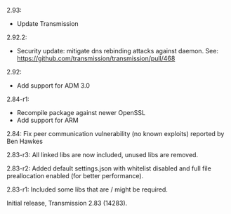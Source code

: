 2.93:
- Update Transmission

2.92.2:
- Security update: mitigate dns rebinding attacks against daemon. See: https://github.com/transmission/transmission/pull/468

2.92:
- Add support for ADM 3.0

2.84-r1:
- Recompile package against newer OpenSSL
- Add support for ARM

2.84: Fix peer communication vulnerability (no known exploits) reported by Ben
Hawkes

2.83-r3: All linked libs are now included, unused libs are removed.

2.83-r2: Added default settings.json with whitelist disabled and full file
preallocation enabled (for better performance).

2.83-r1: Included some libs that are / might be required.

Initial release, Transmission 2.83 (14283).
